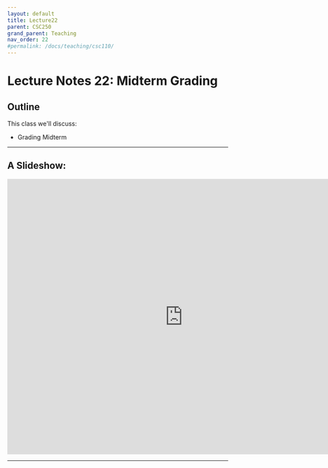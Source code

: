 ```yaml
---
layout: default
title: Lecture22
parent: CSC250
grand_parent: Teaching
nav_order: 22
#permalink: /docs/teaching/csc110/
---  
```


Lecture Notes 22: Midterm Grading
=============================================================


## Outline ##


This class we'll discuss:

* Grading Midterm


* * *

A Slideshow:
---------------

<iframe src="https://docs.google.com/presentation/d/e/2PACX-1vRXmWe1i7n4xC684D9rEUD5UmS-NEoazIdybqCRTY_XClDy-daeFEvHDr8uB8zwHXUnNL7OImY3n2Zf/embed?start=false&loop=false&delayms=60000" frameborder="0" width="800" height="629" allowfullscreen="true" mozallowfullscreen="true" webkitallowfullscreen="true"></iframe>


---